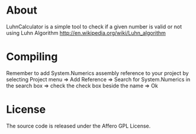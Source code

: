 About
==============

LuhnCalculator is a simple tool to check if a given number is valid or not using Luhn Algorithm http://en.wikipedia.org/wiki/Luhn_algorithm

Compiling
==============
Remember to add System.Numerics assembly reference to your project by selecting Project menu => Add Reference => Search for System.Numerics in the search box => check the check box beside the name => Ok
 
License
=============

The source code is released under the Affero GPL License.
